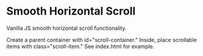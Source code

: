 # Smooth Horizontal Scroll
Vanilla JS smooth horizontal scroll functionality.

Create a parent container with id="scroll-container." Inside, place scrollable items with class="scroll-item." See index.html for example.
